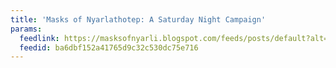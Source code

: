 ```yaml
---
title: 'Masks of Nyarlathotep: A Saturday Night Campaign'
params:
  feedlink: https://masksofnyarli.blogspot.com/feeds/posts/default?alt=rss
  feedid: ba6dbf152a41765d9c32c530dc75e716
---
```

